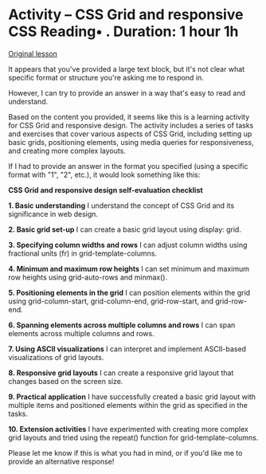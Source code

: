 # Activity – CSS Grid and responsive CSS Reading• . Duration: 1 hour 1h

[Original lesson](https://www.coursera.org/learn/uol-web-development/supplement/IZb5s/activity-css-grid-and-responsive-css)

It appears that you've provided a large text block, but it's not clear what specific format or structure you're asking me to respond in.

However, I can try to provide an answer in a way that's easy to read and understand.

Based on the content you provided, it seems like this is a learning activity for CSS Grid and responsive design. The activity includes a series of tasks and exercises that cover various aspects of CSS Grid, including setting up basic grids, positioning elements, using media queries for responsiveness, and creating more complex layouts.

If I had to provide an answer in the format you specified (using a specific format with "1", "2", etc.), it would look something like this:

**CSS Grid and responsive design self-evaluation checklist**

**1. Basic understanding**
I understand the concept of CSS Grid and its significance in web design.

**2. Basic grid set-up**
I can create a basic grid layout using display: grid.

**3. Specifying column widths and rows**
I can adjust column widths using fractional units (fr) in grid-template-columns.

**4. Minimum and maximum row heights**
I can set minimum and maximum row heights using grid-auto-rows and minmax().

**5. Positioning elements in the grid**
I can position elements within the grid using grid-column-start, grid-column-end, grid-row-start, and grid-row-end.

**6. Spanning elements across multiple columns and rows**
I can span elements across multiple columns and rows.

**7. Using ASCII visualizations**
I can interpret and implement ASCII-based visualizations of grid layouts.

**8. Responsive grid layouts**
I can create a responsive grid layout that changes based on the screen size.

**9. Practical application**
I have successfully created a basic grid layout with multiple items and positioned elements within the grid as specified in the tasks.

**10. Extension activities**
I have experimented with creating more complex grid layouts and tried using the repeat() function for grid-template-columns.

Please let me know if this is what you had in mind, or if you'd like me to provide an alternative response!

